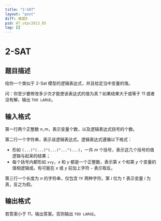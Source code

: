 ```yaml
---
title: "2-SAT"
layout: "post"
diff: 难度0
pid: AT_utpc2013_05
tag: []
---
```


# 2-SAT

## 题目描述

给你一个类似于 2-Sat 模型的逻辑表达式，并且给定当中变量的值。

问：你至少要修改多少次才能使该表达式的值为真？如果结果大于或等于 $11$ 或者没有解，输出 `TOO LARGE`。

## 输入格式

第一行两个正整数 $n, m$，表示变量个数，以及逻辑表达式括号的个数。

第二行一个字符串，表示该逻辑表达式。逻辑表达式遵循以下格式：

- 形如 `(...)^(...)^(...)^...^(...)`，一共 $m$ 个括号，表示这几个括号的值逻辑与起来的结果；
- 每个括号内都形如 `xvy`，$x$ 和 $y$ 都是一个正整数，表示第 $x$ 个和第 $y$ 个变量的值相逻辑或。有可能在 $x$ 或 $y$ 前加上字符 `~` 表示取反。

第三行一个长度为 $n$ 的字符串，仅包含 `TF` 两种字符。第 $i$ 位为 `T` 表示变量 $i$ 为真，反之为假。

## 输出格式

若答案小于 $11$，输出答案。否则输出 `TOO LARGE`。

